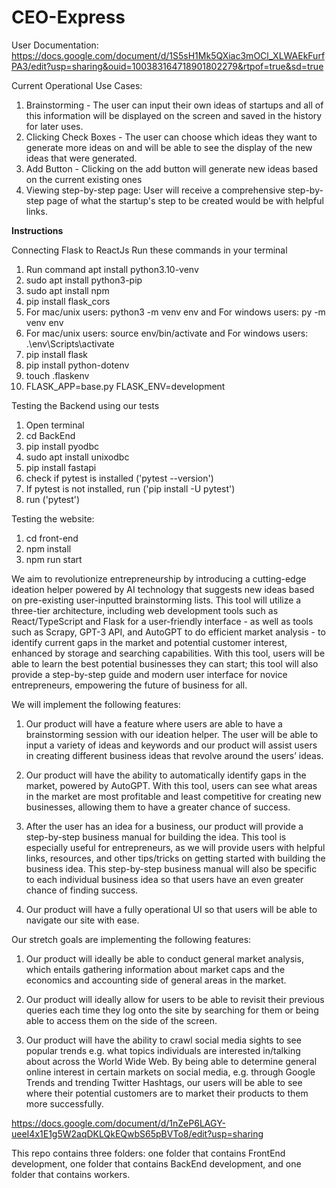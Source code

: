 # CEO-Express

User Documentation: https://docs.google.com/document/d/1S5sH1Mk5QXiac3mOCl_XLWAEkFurfPA3/edit?usp=sharing&ouid=100383164718901802279&rtpof=true&sd=true

Current Operational Use Cases:
1. Brainstorming - The user can input their own ideas of startups and all of this information will be displayed on the screen and saved in the history for later uses.
2. Clicking Check Boxes - The user can choose which ideas they want to generate more ideas on and will be able to see the display of the new ideas that were generated.
3. Add Button - Clicking on the add button will generate new ideas based on the current existing ones
4. Viewing step-by-step page: User will receive a comprehensive step-by-step page of what the startup's step to be created would be with helpful links.

**Instructions**

Connecting Flask to ReactJs
Run these commands in your terminal 
1. Run command apt install python3.10-venv
2. sudo apt install python3-pip
3. sudo apt install npm
4. pip install flask_cors
5. For mac/unix users: python3 -m venv env and For windows users: py -m venv env
6. For mac/unix users: source env/bin/activate and For windows users: .\env\Scripts\activate
7. pip install flask
8. pip install python-dotenv
9. touch .flaskenv
10. FLASK_APP=base.py
FLASK_ENV=development



Testing the Backend using our tests
1.  Open terminal
2.  cd BackEnd
3.  pip install pyodbc
4.  sudo apt install unixodbc
5.  pip install fastapi
6.  check if pytest is installed ('pytest --version')
7.  If pytest is not installed, run ('pip install -U pytest')
8.  run ('pytest')

Testing the website:
1. cd front-end
2. npm install
3. npm run start

We aim to revolutionize entrepreneurship by introducing a cutting-edge ideation helper powered by AI technology that suggests new ideas based on pre-existing user-inputted brainstorming lists.
This tool will utilize a three-tier architecture, including web development tools such as React/TypeScript and Flask for a user-friendly interface - as well as tools such as Scrapy, GPT-3 API, and AutoGPT to do efficient market analysis - to identify current gaps in the market and potential customer interest, enhanced by storage and searching capabilities. With this tool, users will be able to learn the best potential businesses they can start; this tool will also provide a step-by-step guide and modern user interface for novice entrepreneurs, empowering the future of business for all.

We will implement the following features:
1. Our product will have a feature where users are able to have a brainstorming session with our ideation helper. The user will be able to input a variety of ideas and keywords and our product will assist users in creating different business ideas that revolve around the users’ ideas.
   
2. Our product will have the ability to automatically identify gaps in the market, powered by AutoGPT. With this tool, users can see what areas in the market are most profitable and least competitive for creating new businesses, allowing them to have a greater chance of success.
   
3. After the user has an idea for a business, our product will provide a step-by-step business manual for building the idea. This tool is especially useful for entrepreneurs, as we will provide users with helpful links, resources, and other tips/tricks on getting started with building the business idea. This step-by-step business manual will also be specific to each individual business idea so that users have an even greater chance of finding success.

4. Our product will have a fully operational UI so that users will be able to navigate our site with ease.

Our stretch goals are implementing the following features:

1. Our product will ideally be able to conduct general market analysis, which entails gathering information about market caps and the economics and accounting side of general areas in the market.
   
2. Our product will ideally allow for users to be able to revisit their previous queries each time they log onto the site by searching for them or being able to access them on the side of the screen.
   
3. Our product will have the ability to crawl social media sights to see popular trends e.g. what topics individuals are interested in/talking about across the World Wide Web. By being able to determine general online interest in certain markets on social media, e.g. through Google Trends and trending Twitter Hashtags, our users will be able to see where their potential customers are to market their products to them more successfully.

https://docs.google.com/document/d/1nZeP6LAGY-ueeI4x1E1g5W2aqDKLQkEQwbS65pBVTo8/edit?usp=sharing 

This repo contains three folders: one folder that contains FrontEnd development, one folder that contains BackEnd development, and one folder that contains workers.
